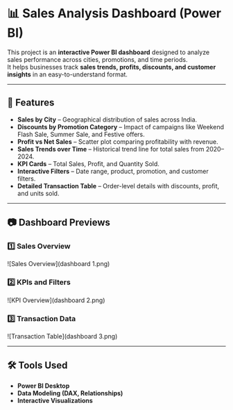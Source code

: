 # 📊 Sales Analysis Dashboard (Power BI)

This project is an **interactive Power BI dashboard** designed to analyze sales performance across cities, promotions, and time periods.  
It helps businesses track **sales trends, profits, discounts, and customer insights** in an easy-to-understand format.

---

## 🚀 Features
- **Sales by City** – Geographical distribution of sales across India.
- **Discounts by Promotion Category** – Impact of campaigns like Weekend Flash Sale, Summer Sale, and Festive offers.
- **Profit vs Net Sales** – Scatter plot comparing profitability with revenue.
- **Sales Trends over Time** – Historical trend line for total sales from 2020–2024.
- **KPI Cards** – Total Sales, Profit, and Quantity Sold.
- **Interactive Filters** – Date range, product, promotion, and customer filters.
- **Detailed Transaction Table** – Order-level details with discounts, profit, and units sold.

---

## 📷 Dashboard Previews
### 1️⃣ Sales Overview
![Sales Overview](dashboard 1.png)

### 2️⃣ KPIs and Filters
![KPI Overview](dashboard 2.png)

### 3️⃣ Transaction Data
![Transaction Table](dashboard 3.png)

---

## 🛠️ Tools Used
- **Power BI Desktop**
- **Data Modeling (DAX, Relationships)**
- **Interactive Visualizations**
